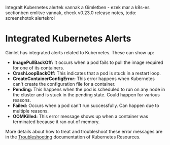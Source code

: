 Integralt Kubernetes alertek vannak a Gimletben - ezek mar a k8s-es sectionben emlitve vannak, check v0.23.0 release notes, todo: screenshotok alertekrol

# Integrated Kubernetes Alerts

Gimlet has integrated alerts related to Kubernetes. These can show up:

- **ImagePullBackOff:** It occurs when a pod fails to pull the image required for one of its containers.
- **CrashLoopBackOff:** This indicates that a pod is stuck in a restart loop.
- **CreateContainerConfigError:** This error happens when Kubernetes can't create the configuration file for a container.
- **Pending:** This happens when the pod is scheduled to run on any node in the cluster and is stuck in the pending state. Could happen for various reasons.
- **Failed:** Occurs when a pod can't run successfully. Can happen due to multiple reasons.
- **OOMKilled:** This error message shows up when a container was terminated because it ran out of memory.

More details about how to treat and troubleshoot these error messages are in the [Troubleshooting]() documentation of Kubernetes Resources.
